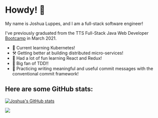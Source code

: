 # Howdy! 👋

My name is Joshua Luppes, and I am a full-stack software engineer!

I've previously graduated from the TTS Full-Stack Java Web Developer [Bootcamp](https://codeshv.com/) in March 2021.

- 💾 Current learning Kubernetes!
- ⚒ Getting better at building distributed micro-services! 
- 🌱 Had a lot of fun learning React and Redux!
- 🧪 Big fan of TDD!! 
- 💬 Practicing writing meaningful and useful commit messages with the conventional commit framework!

<!-- 
## Here are some of my posts from other sites:
DEVTO:START --> <!-- DEVTO:END -->
<!-- MEDIUM:START --> <!-- MEDIUM:END -->

## Here are some GitHub stats:

[![Joshua's GitHub stats](https://github-readme-stats.vercel.app/api?username=cooljoebob64&show_icons=true&theme=merko)
](https://github.com/anuraghazra/github-readme-stats)


<a href="https://github.com/cooljoebob64">
  <img align="center" src="https://github-readme-stats.anuraghazra1.vercel.app/api/top-langs/?username=cooljoebob64&layout=compact&theme=radical" />
</a>

<!--
**cooljoebob64/cooljoebob64** is a ✨ _special_ ✨ repository because its `README.md` (this file) appears on your GitHub profile.

Here are some ideas to get you started:

- 🔭 I’m currently working on ...
- 👯 I’m looking to collaborate on ...
- 🤔 I’m looking for help with ...
- 💬 Ask me about ...
- 📫 How to reach me: ...
- 😄 Pronouns: ...
- ⚡ Fun fact: ...
-->
